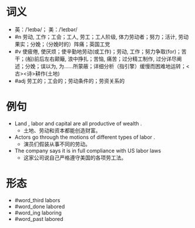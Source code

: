 # 词义
- 英：/ˈleɪbə/； 美：/ˈleɪbər/
- #n 劳动, 工作；工会；工人, 劳工；工人阶级, 体力劳动者；努力；活计, 劳动果实；分娩；（分娩时的）阵痛；英国工党
- #v 使疲倦, 使厌烦；使辛勤地劳动(或工作)；劳动, 工作；努力争取(for)；苦干；(船)前后左右颠簸, 浪中挣扎；苦恼, 痛苦；过分精工制作, 过分详尽阐述；分娩；误以为, 为……所蒙蔽；详细分析（指引擎）缓慢而困难地运转；<古><诗>耕作(土地)
- #adj 劳工的；工会的；劳动条件的；劳资关系的
# 例句
- Land , labor and capital are all productive of wealth .
	- 土地、劳动和资本都能创造财富。
- Actors go through the motions of different types of labor .
	- 演员们假装从事不同的劳动。
- The company says it is in full compliance with US labor laws
	- 这家公司说自己严格遵守美国的各项劳工法。
# 形态
- #word_third labors
- #word_done labored
- #word_ing laboring
- #word_past labored
